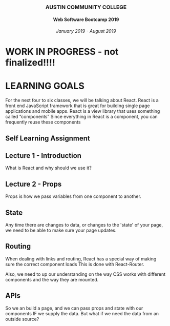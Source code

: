 <center>

### AUSTIN COMMUNITY COLLEGE 
#### Web Software Bootcamp 2019
###### January 2019 - August 2019

</center>

# WORK IN PROGRESS - not finalized!!!!

# LEARNING GOALS

For the next four to six classes, we will be talking about React.
React is a front end JavaScript framework that is great for building single page applications and mobile apps.
React is a view library that uses something called “components”
Since everything in React is a component, you can frequently reuse these components




## Self Learning Assignment

## Lecture 1 - Introduction

What is React and why should we use it?

## Lecture 2 - Props

Props is how we pass variables from one component to another.

## State

Any time there are changes to data,  or changes to the 'state' of your page, we need to be able to make sure your page updates.

## Routing

When dealing with links and routing, React has a special way of making sure the correct component loads
This is done with React-Router.

Also, we need to up our understanding on the way CSS works with different components and the way they are mounted.

## APIs

So we an build a page, and we can pass props and state with our components IF we supply the data.
But what if we need the data from an outside source?


